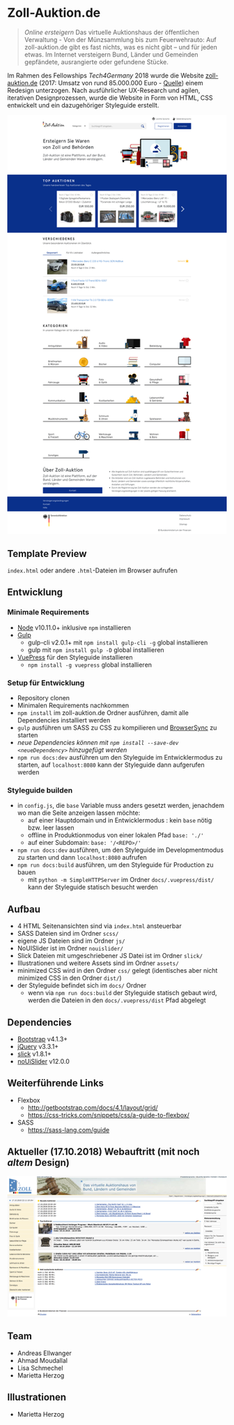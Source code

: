 # Zoll-Auktion.de

> _Online ersteigern_ Das virtuelle Auktionshaus der öffentlichen Verwaltung - Von der Münzsammlung bis zum Feuerwehrauto: Auf zoll-auktion.de gibt es fast nichts, was es nicht gibt – und für jeden etwas. Im Internet versteigern Bund, Länder und Gemeinden gepfändete, ausrangierte oder gefundene Stücke.

Im Rahmen des Fellowships _Tech4Germany_ 2018 wurde die Website [zoll-auktion.de](https://zoll-auktion.de/) (2017: Umsatz von rund 85.000.000 Euro - [Quelle](https://www.nw.de/nachrichten/wirtschaft/21943183_Ausrangiert-oder-beschlagnahmt-Zoll-Auktion-bringt-dem-Staat-Millionen.html)) einem Redesign unterzogen. Nach ausführlicher UX-Research und agilen, iterativen Designprozessen, wurde die Website in Form von HTML, CSS entwickelt und ein dazugehöriger Styleguide erstellt.

![landingpage](assets/neu-desktop.png)

## Template Preview

`index.html` oder andere `.html`-Dateien im Browser aufrufen

## Entwicklung

### Minimale Requirements

- [Node](https://nodejs.org) v10.11.0+ inklusive `npm` installieren
- [Gulp](https://gulpjs.com/)
  - gulp-cli v2.0.1+ mit `npm install gulp-cli -g` global installieren
  - gulp mit `npm install gulp -D` global installieren
- [VuePress](https://vuepress.vuejs.org/) für den Styleguide installieren
  - `npm install -g vuepress` global installieren

### Setup für Entwicklung

- Repository clonen
- Minimalen Requirements nachkommen
- `npm install` im zoll-auktion.de Ordner ausführen, damit alle Dependencies installiert werden
- `gulp` ausführen um SASS zu CSS zu kompilieren und [BrowserSync](https://browsersync.io/docs/gulp) zu starten
- _neue Dependencies können mit `npm install --save-dev <neueDependency>` hinzugefügt werden_
- `npm run docs:dev` ausführen um den Styleguide im Entwicklermodus zu starten, auf `localhost:8080` kann der Styleguide dann aufgerufen werden

### Styleguide builden
- in `config.js`, die `base` Variable muss anders gesetzt werden, jenachdem wo man die Seite anzeigen lassen möchte:
    - auf einer Hauptdomain und in Entwicklermodus : kein `base` nötig bzw. leer lassen
    - offline in Produktionmodus von einer lokalen Pfad `base: './'`
    - auf einer Subdomain: `base: '/<REPO>/'`
- `npm run docs:dev` ausführen, um den Styleguide im Developmentmodus zu starten und dann `localhost:8080` aufrufen
- `npm run docs:build` ausführen, um den Styleguide für Production zu bauen
    - mit `python -m SimpleHTTPServer` im Ordner `docs/.vuepress/dist/` kann der Styleguide statisch besucht werden

## Aufbau

- 4 HTML Seitenansichten sind via `index.html` ansteuerbar
- SASS Dateien sind im Ordner `scss/`
- eigene JS Dateien sind im Ordner `js/` 
- NoUISlider ist im Ordner `nouislider/` 
- Slick Dateien mit umgeschriebener JS Datei ist im Ordner `slick/` 
- Illustrationen und weitere Assets sind im Ordner `assets/` 
- minimized CSS wird in den Ordner `css/` gelegt (identisches aber nicht minimized CSS in den Ordner `dist/`)
- der Styleguide befindet sich im `docs/` Ordner
    - wenn via `npm run docs:build` der Styleguide statisch gebaut wird, werden die Dateien in den `docs/.vuepress/dist` Pfad abgelegt

## Dependencies

- [Bootstrap](http://getbootstrap.com/) v4.1.3+
- [jQuery](https://jquery.com/) v3.3.1+
- [slick](http://kenwheeler.github.io/slick/) v1.8.1+
- [noUiSlider](https://refreshless.com/nouislider/) v12.0.0

## Weiterführende Links

- Flexbox
  - http://getbootstrap.com/docs/4.1/layout/grid/
  - https://css-tricks.com/snippets/css/a-guide-to-flexbox/
- SASS
  - https://sass-lang.com/guide
  
## Aktueller (17.10.2018) Webauftritt (mit noch _altem_ Design)

![landingpage-alt](assets/alt-desktop.png)

## Team

- Andreas Ellwanger
- Ahmad Moudallal
- Lisa Schmechel
- Marietta Herzog

## Illustrationen

- Marietta Herzog
  
  
